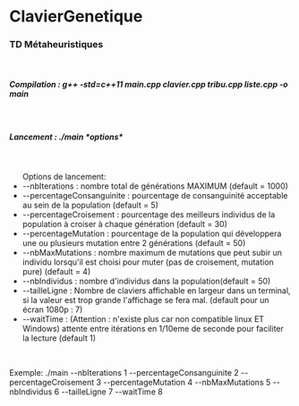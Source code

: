 # ClavierGenetique
<h3>TD Métaheuristiques </h3></br>
<h5>Compilation : g++ -std=c++11 main.cpp clavier.cpp tribu.cpp liste.cpp -o main</h5> </br>
<h5>Lancement : ./main *options* </h5></br>
<ul> Options de lancement:
<li> --nbIterations : nombre total de générations MAXIMUM (default = 1000) </li>
<li>--percentageConsanguinite : pourcentage de consanguinité acceptable au sein de la population (default = 5) </li>
<li>--percentageCroisement : pourcentage des meilleurs individus de la population à croiser à chaque génération (default = 30) </li>
<li>--percentageMutation : pourcentage de la population qui développera une ou plusieurs mutation entre 2 générations (default = 50) </li>
<li>--nbMaxMutations : nombre maximum de mutations que peut subir un individu lorsqu'il est choisi pour muter (pas de croisement, mutation pure) (default = 4) </li>
<li>--nbIndividus : nombre d'individus dans la population(default = 50) </li>
<li>--tailleLigne : Nombre de claviers affichable en largeur dans un terminal, si la valeur est trop grande l'affichage se fera mal. (default pour un écran 1080p : 7) </li>
<li>--waitTime : (Attention : n'existe plus car non compatible linux ET Windows) attente entre itérations en 1/10eme de seconde pour faciliter la lecture (default 1)</li>
</ul>
<br>
<p>
Exemple: ./main --nbIterations 1 --percentageConsanguinite 2 --percentageCroisement 3 --percentageMutation 4 --nbMaxMutations 5 --nbIndividus 6 --tailleLigne 7 --waitTime 8 </p>
